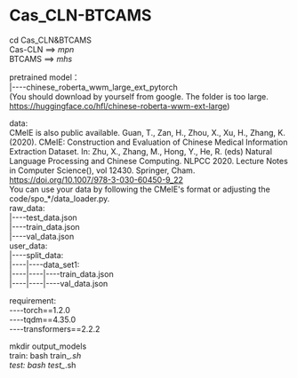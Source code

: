 # Cas_CLN-BTCAMS
cd Cas_CLN&BTCAMS  
Cas-CLN ==> *mpn*   
BTCAMS ==> *mhs*  

pretrained model：  
|----chinese_roberta_wwm_large_ext_pytorch   
(You should download by yourself from google. The folder is too large. https://huggingface.co/hfl/chinese-roberta-wwm-ext-large)  

data:   
    CMeIE is also public available. Guan, T., Zan, H., Zhou, X., Xu, H., Zhang, K. (2020). CMeIE: Construction and Evaluation of Chinese Medical Information Extraction Dataset. In: Zhu, X., Zhang, M., Hong, Y., He, R. (eds) Natural Language Processing and Chinese Computing. NLPCC 2020. Lecture Notes in Computer Science(), vol 12430. Springer, Cham. https://doi.org/10.1007/978-3-030-60450-9_22  
    You can use your data by following the CMeIE's format or adjusting the code/spo_*/data_loader.py.  
raw_data:  
	|----test_data.json  
	|----train_data.json  
	|----val_data.json  
user_data:  
  |----split_data:  
    |----|----data_set1:  
      |----|----|----train_data.json  
      |----|----|----val_data.json  

requirement:  
  ----torch==1.2.0  
  ----tqdm==4.35.0  
  ----transformers==2.2.2  
  
mkdir output_models  
train: bash train_*.sh  
test: bash test_*.sh  
